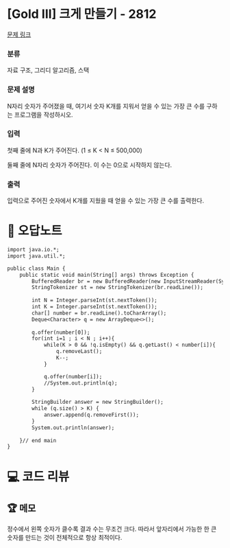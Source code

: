 # [Gold III] 크게 만들기 - 2812 

[문제 링크](https://www.acmicpc.net/problem/2812) 

### 분류

자료 구조, 그리디 알고리즘, 스택

### 문제 설명

<p>N자리 숫자가 주어졌을 때, 여기서 숫자 K개를 지워서 얻을 수 있는 가장 큰 수를 구하는 프로그램을 작성하시오.</p>

### 입력 

 <p>첫째 줄에 N과 K가 주어진다. (1 ≤ K < N ≤ 500,000)</p>

<p>둘째 줄에 N자리 숫자가 주어진다. 이 수는 0으로 시작하지 않는다.</p>

### 출력 

 <p>입력으로 주어진 숫자에서 K개를 지웠을 때 얻을 수 있는 가장 큰 수를 출력한다.</p>



#  🚀  오답노트 

```diff
import java.io.*;
import java.util.*;

public class Main {
    public static void main(String[] args) throws Exception {
        BufferedReader br = new BufferedReader(new InputStreamReader(System.in));
        StringTokenizer st = new StringTokenizer(br.readLine());
        
        int N = Integer.parseInt(st.nextToken());
        int K = Integer.parseInt(st.nextToken());
        char[] number = br.readLine().toCharArray();
        Deque<Character> q = new ArrayDeque<>();
        
        q.offer(number[0]);
        for(int i=1 ; i < N ; i++){
            while(K > 0 && !q.isEmpty() && q.getLast() < number[i]){
                q.removeLast();
                K--;
            }

            q.offer(number[i]);
            //System.out.println(q);
        }
        
        StringBuilder answer = new StringBuilder();
        while (q.size() > K) {
            answer.append(q.removeFirst());
        }
        System.out.println(answer);
 
    }// end main
}

```

# 💻 코드 리뷰




 ## 🏆 메모 

정수에서 왼쪽 숫자가 클수록 결과 수는 무조건 크다.
따라서 앞자리에서 가능한 한 큰 숫자를 만드는 것이 전체적으로 항상 최적이다.